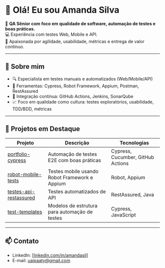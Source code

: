 # 👋 Olá! Eu sou Amanda Silva

🎯 **QA Sênior com foco em qualidade de software, automação de testes e boas práticas.**  
💻 Experiência com testes Web, Mobile e API.  
🚀 Apaixonada por agilidade, usabilidade, métricas e entrega de valor contínuo.

---

## 💼 Sobre mim

- 🔍 Especialista em testes manuais e automatizados (Web/Mobile/API)
- 🧪 Ferramentas: Cypress, Robot Framework, Appium, Postman, RestAssured
- 🔄 Integração contínua: GitHub Actions, Jenkins, SonarQube
- 📈 Foco em qualidade como cultura: testes exploratórios, usabilidade, TDD/BDD, métricas

---

## 🚧 Projetos em Destaque

| Projeto | Descrição | Tecnologias |
|--------|-----------|-------------|
| [portfolio-cypress](https://github.com/Amandasil/portfolio-cypress) | Automação de testes E2E com boas práticas | Cypress, Cucumber, GitHub Actions |
| [robot-mobile-tests](https://github.com/Amandasil/robot-mobile-tests) | Testes mobile usando Robot Framework e Appium | Robot, Appium |
| [testes-api-restassured](https://github.com/Amandasil/testes-api-restassured) | Testes automatizados de API | RestAssured, Java |
| [test-templates](https://github.com/Amandasil/test-templates) | Modelos de estrutura para automação de testes | Cypress, JavaScript |

---

## 📫 Contato

- LinkedIn: [[linkedin.com/in/amandasil](https://www.linkedin.com/in/amandapatsilva/)]
- E-mail: uaipaaty@gmail.com
